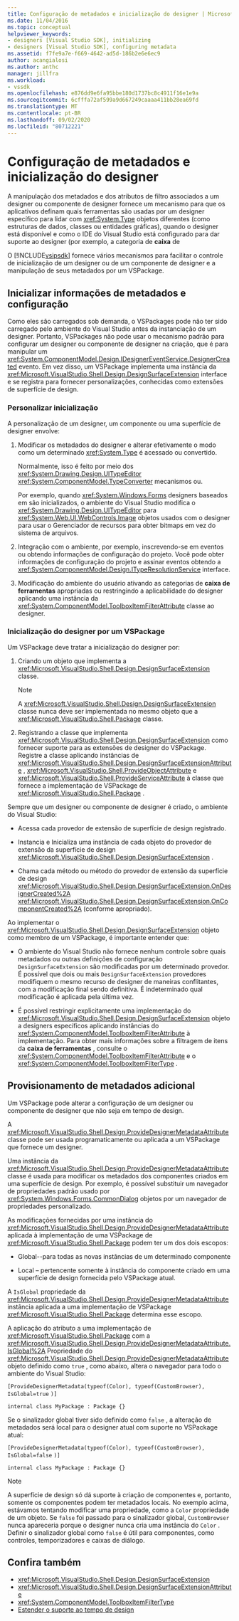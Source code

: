 ```yaml
---
title: Configuração de metadados e inicialização do designer | Microsoft Docs
ms.date: 11/04/2016
ms.topic: conceptual
helpviewer_keywords:
- designers [Visual Studio SDK], initializing
- designers [Visual Studio SDK], configuring metadata
ms.assetid: f7fe9a7e-f669-4642-ad5d-186b2e6e6ec9
author: acangialosi
ms.author: anthc
manager: jillfra
ms.workload:
- vssdk
ms.openlocfilehash: e876dd9e6fa95bbe180d1737bc8c4911f16e1e9a
ms.sourcegitcommit: 6cfffa72af599a9d667249caaaa411bb28ea69fd
ms.translationtype: MT
ms.contentlocale: pt-BR
ms.lasthandoff: 09/02/2020
ms.locfileid: "80712221"
---
```

# <a name="designer-initialization-and-metadata-configuration"></a>Configuração de metadados e inicialização do designer

A manipulação dos metadados e dos atributos de filtro associados a um designer ou componente de designer fornece um mecanismo para que os aplicativos definam quais ferramentas são usadas por um designer específico para lidar com <xref:System.Type> objetos diferentes (como estruturas de dados, classes ou entidades gráficas), quando o designer está disponível e como o IDE do Visual Studio está configurado para dar suporte ao designer (por exemplo, a categoria de **caixa** de

O [!INCLUDE[vsipsdk](../extensibility/includes/vsipsdk_md.md)] fornece vários mecanismos para facilitar o controle de inicialização de um designer ou de um componente de designer e a manipulação de seus metadados por um VSPackage.

## <a name="initialize-metadata-and-configuration-information"></a>Inicializar informações de metadados e configuração
 Como eles são carregados sob demanda, o VSPackages pode não ter sido carregado pelo ambiente do Visual Studio antes da instanciação de um designer. Portanto, VSPackages não pode usar o mecanismo padrão para configurar um designer ou componente de designer na criação, que é para manipular um <xref:System.ComponentModel.Design.IDesignerEventService.DesignerCreated> evento. Em vez disso, um VSPackage implementa uma instância da <xref:Microsoft.VisualStudio.Shell.Design.DesignSurfaceExtension> interface e se registra para fornecer personalizações, conhecidas como extensões de superfície de design.

### <a name="customize-initialization"></a>Personalizar inicialização

A personalização de um designer, um componente ou uma superfície de designer envolve:

1. Modificar os metadados do designer e alterar efetivamente o modo como um determinado <xref:System.Type> é acessado ou convertido.

    Normalmente, isso é feito por meio dos <xref:System.Drawing.Design.UITypeEditor> <xref:System.ComponentModel.TypeConverter> mecanismos ou.

    Por exemplo, quando <xref:System.Windows.Forms> designers baseados em são inicializados, o ambiente do Visual Studio modifica o <xref:System.Drawing.Design.UITypeEditor> para <xref:System.Web.UI.WebControls.Image> objetos usados com o designer para usar o Gerenciador de recursos para obter bitmaps em vez do sistema de arquivos.

2. Integração com o ambiente, por exemplo, inscrevendo-se em eventos ou obtendo informações de configuração do projeto. Você pode obter informações de configuração do projeto e assinar eventos obtendo a <xref:System.ComponentModel.Design.ITypeResolutionService> interface.

3. Modificação do ambiente do usuário ativando as categorias de **caixa de ferramentas** apropriadas ou restringindo a aplicabilidade do designer aplicando uma instância da <xref:System.ComponentModel.ToolboxItemFilterAttribute> classe ao designer.

### <a name="designer-initialization-by-a-vspackage"></a>Inicialização do designer por um VSPackage

Um VSPackage deve tratar a inicialização do designer por:

1. Criando um objeto que implementa a <xref:Microsoft.VisualStudio.Shell.Design.DesignSurfaceExtension> classe.

   > [!NOTE]
   > A <xref:Microsoft.VisualStudio.Shell.Design.DesignSurfaceExtension> classe nunca deve ser implementada no mesmo objeto que a <xref:Microsoft.VisualStudio.Shell.Package> classe.

2. Registrando a classe que implementa <xref:Microsoft.VisualStudio.Shell.Design.DesignSurfaceExtension> como fornecer suporte para as extensões de designer do VSPackage. Registre a classe aplicando instâncias de  <xref:Microsoft.VisualStudio.Shell.Design.DesignSurfaceExtensionAttribute> , <xref:Microsoft.VisualStudio.Shell.ProvideObjectAttribute> e <xref:Microsoft.VisualStudio.Shell.ProvideServiceAttribute> à classe que fornece a implementação de VSPackage de <xref:Microsoft.VisualStudio.Shell.Package> .

Sempre que um designer ou componente de designer é criado, o ambiente do Visual Studio:

- Acessa cada provedor de extensão de superfície de design registrado.

- Instancia e Inicializa uma instância de cada objeto do provedor de extensão da superfície de design <xref:Microsoft.VisualStudio.Shell.Design.DesignSurfaceExtension> .

- Chama cada método ou método do provedor de extensão da superfície de design <xref:Microsoft.VisualStudio.Shell.Design.DesignSurfaceExtension.OnDesignerCreated%2A> <xref:Microsoft.VisualStudio.Shell.Design.DesignSurfaceExtension.OnComponentCreated%2A> (conforme apropriado).

Ao implementar o <xref:Microsoft.VisualStudio.Shell.Design.DesignSurfaceExtension> objeto como membro de um VSPackage, é importante entender que:

- O ambiente do Visual Studio não fornece nenhum controle sobre quais metadados ou outras definições de configuração `DesignSurfaceExtension` são modificadas por um determinado provedor. É possível que dois ou mais `DesignSurfaceExtension` provedores modifiquem o mesmo recurso de designer de maneiras conflitantes, com a modificação final sendo definitiva. É indeterminado qual modificação é aplicada pela última vez.

- É possível restringir explicitamente uma implementação do <xref:Microsoft.VisualStudio.Shell.Design.DesignSurfaceExtension> objeto a designers específicos aplicando instâncias do <xref:System.ComponentModel.ToolboxItemFilterAttribute> à implementação. Para obter mais informações sobre a filtragem de itens da **caixa de ferramentas** , consulte o <xref:System.ComponentModel.ToolboxItemFilterAttribute> e o <xref:System.ComponentModel.ToolboxItemFilterType> .

## <a name="additional-metadata-provisioning"></a>Provisionamento de metadados adicional

Um VSPackage pode alterar a configuração de um designer ou componente de designer que não seja em tempo de design.

A <xref:Microsoft.VisualStudio.Shell.Design.ProvideDesignerMetadataAttribute> classe pode ser usada programaticamente ou aplicada a um VSPackage que fornece um designer.

Uma instância da <xref:Microsoft.VisualStudio.Shell.Design.ProvideDesignerMetadataAttribute> classe é usada para modificar os metadados dos componentes criados em uma superfície de design. Por exemplo, é possível substituir um navegador de propriedades padrão usado por <xref:System.Windows.Forms.CommonDialog> objetos por um navegador de propriedades personalizado.

As modificações fornecidas por uma instância do <xref:Microsoft.VisualStudio.Shell.Design.ProvideDesignerMetadataAttribute> aplicada à implementação de uma VSPackage de <xref:Microsoft.VisualStudio.Shell.Package> podem ter um dos dois escopos:

- Global--para todas as novas instâncias de um determinado componente

- Local – pertencente somente à instância do componente criado em uma superfície de design fornecida pelo VSPackage atual.

A `IsGlobal` propriedade da <xref:Microsoft.VisualStudio.Shell.Design.ProvideDesignerMetadataAttribute> instância aplicada a uma implementação de VSPackage <xref:Microsoft.VisualStudio.Shell.Package> determina esse escopo.

A aplicação do atributo a uma implementação de <xref:Microsoft.VisualStudio.Shell.Package> com a <xref:Microsoft.VisualStudio.Shell.Design.ProvideDesignerMetadataAttribute.IsGlobal%2A> Propriedade do <xref:Microsoft.VisualStudio.Shell.Design.ProvideDesignerMetadataAttribute> objeto definido como `true` , como abaixo, altera o navegador para todo o ambiente do Visual Studio:

`[ProvideDesignerMetadata(typeof(Color), typeof(CustomBrowser),`   `IsGlobal=true`  `)]`

`internal class MyPackage : Package {}`

Se o sinalizador global tiver sido definido como `false` , a alteração de metadados será local para o designer atual com suporte no VSPackage atual:

`[ProvideDesignerMetadata(typeof(Color), typeof(CustomBrowser),`   `IsGlobal=false`  `)]`

`internal class MyPackage : Package {}`

> [!NOTE]
> A superfície de design só dá suporte à criação de componentes e, portanto, somente os componentes podem ter metadados locais. No exemplo acima, estávamos tentando modificar uma propriedade, como a `Color` propriedade de um objeto. Se `false` foi passado para o sinalizador global, `CustomBrowser` nunca apareceria porque o designer nunca cria uma instância do `Color` . Definir o sinalizador global como `false` é útil para componentes, como controles, temporizadores e caixas de diálogo.

## <a name="see-also"></a>Confira também

- <xref:Microsoft.VisualStudio.Shell.Design.DesignSurfaceExtension>
- <xref:Microsoft.VisualStudio.Shell.Design.DesignSurfaceExtensionAttribute>
- <xref:System.ComponentModel.ToolboxItemFilterType>
- [Estender o suporte ao tempo de design](https://msdn.microsoft.com/Library/d6ac8a6a-42fd-4bc8-bf33-b212811297e2)
